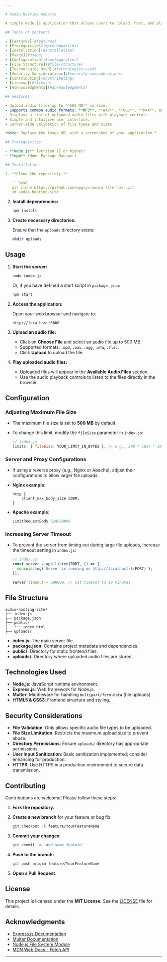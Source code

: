 ```yaml
---

# Audio Hosting Website

A simple Node.js application that allows users to upload, host, and play audio files. The application supports large files up to 500 MB, accommodating uploads equivalent to two common music albums.

## Table of Contents

- [Features](#features)
- [Prerequisites](#prerequisites)
- [Installation](#installation)
- [Usage](#usage)
- [Configuration](#configuration)
- [File Structure](#file-structure)
- [Technologies Used](#technologies-used)
- [Security Considerations](#security-considerations)
- [Contributing](#contributing)
- [License](#license)
- [Acknowledgments](#acknowledgments)

## Features

- Upload audio files up to **500 MB** in size.
- Supports common audio formats: **MP3**, **WAV**, **OGG**, **M4A**, and **FLAC**.
- Displays a list of uploaded audio files with playback controls.
- Simple and intuitive user interface.
- Server-side validation of file types and sizes.

*Note: Replace the image URL with a screenshot of your application.*

## Prerequisites

- **Node.js** (version 12 or higher)
- **npm** (Node Package Manager)

## Installation

1. **Clone the repository:**

   ```bash
   git clone https://github.com/wpgsys/audio-file-host.git
   cd audio-hosting-site
   ```

2. **Install dependencies:**

   ```bash
   npm install
   ```

3. **Create necessary directories:**

   Ensure that the `uploads` directory exists:

   ```bash
   mkdir uploads
   ```

## Usage

1. **Start the server:**

   ```bash
   node index.js
   ```

   Or, if you have defined a start script in `package.json`:

   ```bash
   npm start
   ```

2. **Access the application:**

   Open your web browser and navigate to:

   ```
   http://localhost:3000
   ```

3. **Upload an audio file:**

   - Click on **Choose File** and select an audio file up to 500 MB.
   - Supported formats: `.mp3`, `.wav`, `.ogg`, `.m4a`, `.flac`.
   - Click **Upload** to upload the file.

4. **Play uploaded audio files:**

   - Uploaded files will appear in the **Available Audio Files** section.
   - Use the audio playback controls to listen to the files directly in the browser.

## Configuration

### Adjusting Maximum File Size

- The maximum file size is set to **500 MB** by default.
- To change this limit, modify the `fileSize` parameter in `index.js`:

  ```javascript
  // index.js
  limits: { fileSize: YOUR_LIMIT_IN_BYTES }, // e.g., 200 * 1024 * 1024 for 200 MB
  ```

### Server and Proxy Configurations

- If using a reverse proxy (e.g., Nginx or Apache), adjust their configurations to allow larger file uploads.
- **Nginx example:**

  ```nginx
  http {
      client_max_body_size 500M;
  }
  ```

- **Apache example:**

  ```apache
  LimitRequestBody 524288000
  ```

### Increasing Server Timeout

- To prevent the server from timing out during large file uploads, increase the timeout setting in `index.js`:

  ```javascript
  // index.js
  const server = app.listen(PORT, () => {
    console.log(`Server is running on http://localhost:${PORT}`);
  });

  server.timeout = 600000; // Set timeout to 10 minutes
  ```

## File Structure

```
audio-hosting-site/
├── index.js
├── package.json
├── public/
│   └── index.html
├── uploads/
```

- **index.js**: The main server file.
- **package.json**: Contains project metadata and dependencies.
- **public/**: Directory for static frontend files.
- **uploads/**: Directory where uploaded audio files are stored.

## Technologies Used

- **Node.js**: JavaScript runtime environment.
- **Express.js**: Web framework for Node.js.
- **Multer**: Middleware for handling `multipart/form-data` (file uploads).
- **HTML5 & CSS3**: Frontend structure and styling.

## Security Considerations

- **File Validation**: Only allows specific audio file types to be uploaded.
- **File Size Limitation**: Restricts the maximum upload size to prevent abuse.
- **Directory Permissions**: Ensure `uploads/` directory has appropriate permissions.
- **User Input Sanitization**: Basic sanitization implemented; consider enhancing for production.
- **HTTPS**: Use HTTPS in a production environment to secure data transmission.

## Contributing

Contributions are welcome! Please follow these steps:

1. **Fork the repository.**
2. **Create a new branch** for your feature or bug fix:

   ```bash
   git checkout -b feature/YourFeatureName
   ```

3. **Commit your changes:**

   ```bash
   git commit -m 'Add some feature'
   ```

4. **Push to the branch:**

   ```bash
   git push origin feature/YourFeatureName
   ```

5. **Open a Pull Request**.

## License

This project is licensed under the **MIT License**. See the [LICENSE](LICENSE) file for details.

## Acknowledgments

- [Express.js Documentation](https://expressjs.com/)
- [Multer Documentation](https://github.com/expressjs/multer)
- [Node.js File System Module](https://nodejs.org/api/fs.html)
- [MDN Web Docs - Fetch API](https://developer.mozilla.org/en-US/docs/Web/API/Fetch_API)

---
```


